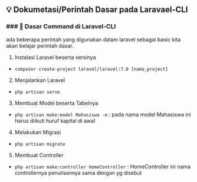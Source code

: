 ## 💡 Dokumetasi/Perintah Dasar pada Laravael-CLI



### ### 📝 Dasar Command di Laravel-CLI
ada beberapa perintah yang digunakan dalam laravel sebagai basic kita akan belajar perintah dasar.
1. Instalasi Laravel beserta versinya
 - `composer create-project laravel/laravel:7.0 [nama_project]`
2. Menjalankan Laravel
 - `php artisan serve`
3. Membuat Model beserta Tabelnya
 - `php artisan make:model Mahasiswa -m`  : pada nama model Mahasiswa ini harus diikuti huruf kapital di awal
4. Melakukan Migrasi
 - `php artisan migrate`
5. Membuat Controller
 - `php artisan make:controller HomeController` : HomeController ini nama controllernya penulisannya sama dengan yg disebut 
